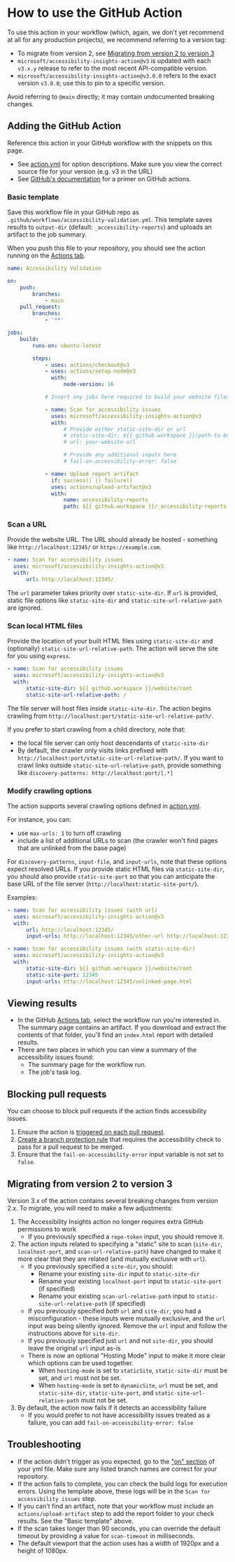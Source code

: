 <!--
Copyright (c) Microsoft Corporation. All rights reserved.
Licensed under the MIT License.
-->

# How to use the GitHub Action

To use this action in your workflow (which, again, we don't yet recommend at all for any production projects), we recommend referring to a version tag:

-   To migrate from version 2, see [Migrating from version 2 to version 3](#migrating-from-version-2-to-version-3)
-   `microsoft/accessibility-insights-action@v3` is updated with each `v3.x.y` release to refer to the most recent API-compatible version.
-   `microsoft/accessibility-insights-action@v3.0.0` refers to the exact version `v3.0.0`; use this to pin to a specific version.

Avoid referring to `@main` directly; it may contain undocumented breaking changes.

## Adding the GitHub Action

Reference this action in your GitHub workflow with the snippets on this page.

-   See [action.yml](https://github.com/microsoft/accessibility-insights-action/blob/v3/action.yml) for option descriptions. Make sure you view the correct source file for your version (e.g. v3 in the URL)
-   See [GitHub's documentation](https://docs.github.com/en/actions/learn-github-actions/introduction-to-github-actions#create-an-example-workflow) for a primer on GitHub actions.

### Basic template

Save this workflow file in your GitHub repo as `.github/workflows/accessibility-validation.yml`. This template saves results to `output-dir` (default: `_accessibility-reports`) and uploads an artifact to the job summary.

When you push this file to your repository, you should see the action running on the [Actions tab](https://docs.github.com/en/actions/quickstart#viewing-your-workflow-results).

```yml
name: Accessibility Validation

on:
    push:
        branches:
            - main
    pull_request:
        branches:
            - '**'

jobs:
    build:
        runs-on: ubuntu-latest

        steps:
            - uses: actions/checkout@v3
            - uses: actions/setup-node@v3
              with:
                  node-version: 16

            # Insert any jobs here required to build your website files

            - name: Scan for accessibility issues
              uses: microsoft/accessibility-insights-action@v3
              with:
                  # Provide either static-site-dir or url
                  # static-site-dir: ${{ github.workspace }}/path-to-built-website
                  # url: your-website-url

                  # Provide any additional inputs here
                  # fail-on-accessibility-error: false

            - name: Upload report artifact
              if: success() || failure()
              uses: actions/upload-artifact@v3
              with:
                  name: accessibility-reports
                  path: ${{ github.workspace }}/_accessibility-reports
```

### Scan a URL

Provide the website URL. The URL should already be hosted - something like `http://localhost:12345/` or `https://example.com`.

```yml
- name: Scan for accessibility issues
  uses: microsoft/accessibility-insights-action@v3
  with:
      url: http://localhost:12345/
```

The `url` parameter takes priority over `static-site-dir`. If `url` is provided, static file options like `static-site-dir` and `static-site-url-relative-path` are ignored.

### Scan local HTML files

Provide the location of your built HTML files using `static-site-dir` and (optionally) `static-site-url-relative-path`. The action will serve the site for you using `express`.

```yml
- name: Scan for accessibility issues
  uses: microsoft/accessibility-insights-action@v3
  with:
      static-site-dir: ${{ github.workspace }}/website/root
      static-site-url-relative-path: /
```

The file server will host files inside `static-site-dir`. The action begins crawling from `http://localhost:port/static-site-url-relative-path/`.

If you prefer to start crawling from a child directory, note that:

-   the local file server can only host descendants of `static-site-dir`
-   By default, the crawler only visits links prefixed with `http://localhost:port/static-site-url-relative-path/`. If you want to crawl links outside `static-site-url-relative-path`, provide something like `discovery-patterns: http://localhost:port/[.*]`

### Modify crawling options

The action supports several crawling options defined in [action.yml](https://github.com/microsoft/accessibility-insights-action/blob/v3/action.yml).

For instance, you can:

-   use `max-urls: 1` to turn off crawling
-   include a list of additional URLs to scan (the crawler won't find pages that are unlinked from the base page)

For `discovery-patterns`, `input-file`, and `input-urls`, note that these options expect resolved URLs. If you provide static HTML files via `static-site-dir`, you should also provide `static-site-port` so that you can anticipate the base URL of the file server (`http://localhost:static-site-port/`).

Examples:

```yml
- name: Scan for accessibility issues (with url)
  uses: microsoft/accessibility-insights-action@v3
  with:
      url: http://localhost:12345/
      input-urls: http://localhost:12345/other-url http://localhost:12345/other-url2
```

```yml
- name: Scan for accessibility issues (with static-site-dir)
  uses: microsoft/accessibility-insights-action@v3
  with:
      static-site-dir: ${{ github.workspace }}/website/root
      static-site-port: 12345
      input-urls: http://localhost:12345/unlinked-page.html
```

## Viewing results

-   In the GitHub [Actions tab](https://docs.github.com/en/actions/quickstart#viewing-your-workflow-results), select the workflow run you're interested in. The summary page contains an artifact. If you download and extract the contents of that folder, you'll find an `index.html` report with detailed results.
-   There are two places in which you can view a summary of the accessibility issues found:
    -   The summary page for the workflow run.
    -   The job's task log.

## Blocking pull requests

You can choose to block pull requests if the action finds accessibility issues.

1. Ensure the action is [triggered on each pull request](https://docs.github.com/en/actions/reference/events-that-trigger-workflows#configuring-workflow-events).
2. [Create a branch protection rule](https://docs.github.com/en/github/administering-a-repository/managing-a-branch-protection-rule#creating-a-branch-protection-rule) that requires the accessibility check to pass for a pull request to be merged.
3. Ensure that the `fail-on-accessibility-error` input variable is not set to `false`.

## Migrating from version 2 to version 3

Version 3.x of the action contains several breaking changes from version 2.x. To migrate, you will need to make a few adjustments:

1. The Accessibility Insights action no longer requires extra GitHub permissions to work
    - If you previously specified a `repo-token` input, you should remove it.
2. The action inputs related to specifying a "static" site to scan (`site-dir`, `localhost-port`, and `scan-url-relative-path`) have changed to make it more clear that they are related (and mutually exclusive with `url`).
    - If you previously specified a `site-dir`, you should:
        - Rename your existing `site-dir` input to `static-site-dir`
        - Rename your existing `localhost-port` input to `static-site-port` (if specified)
        - Rename your existing `scan-url-relative-path` input to `static-site-url-relative-path` (if specified)
    - If you previously specified _both_ `url` and `site-dir`, you had a misconfiguration - these inputs were mutually exclusive, and the `url` input was being silently ignored. Remove the `url` input and follow the instructions above for `site-dir`.
    - If you previously specified just `url` and not `site-dir`, you should leave the original `url` input as-is
    - There is now an optional "Hosting Mode" input to make it more clear which options can be used together.
        - When `hosting-mode` is set to `staticSite`, `static-site-dir` must be set, and `url` must not be set.
        - When `hosting-mode` is set to `dynamicSite`, `url` must be set, and `static-site-dir`, `static-site-port`, and `static-site-url-relative-path` must not be set.
3. By default, the action now fails if it detects an accessibility failure
    - If you would prefer to not have accessibility issues treated as a failure, you can add `fail-on-accessibility-error: false`

## Troubleshooting

-   If the action didn't trigger as you expected, go to the ["on" section](https://docs.github.com/en/actions/reference/workflow-syntax-for-github-actions#on) of your yml file. Make sure any listed branch names are correct for your repository.
-   If the action fails to complete, you can check the build logs for execution errors. Using the template above, these logs will be in the `Scan for accessibility issues` step.
-   If you can't find an artifact, note that your workflow must include an `actions/upload-artifact` step to add the report folder to your check results. See the "Basic template" above.
-   If the scan takes longer than 90 seconds, you can override the default timeout by providing a value for `scan-timeout` in milliseconds.
-   The default viewport that the action uses has a width of 1920px and a height of 1080px.
